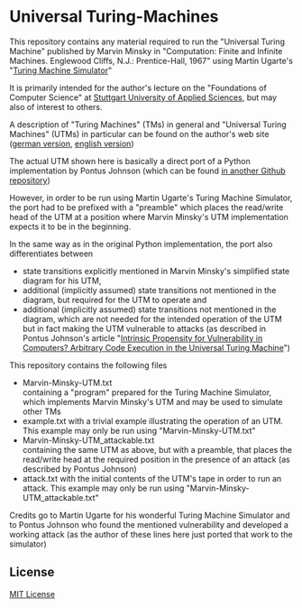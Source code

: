 # Universal Turing-Machines #

This repository contains any material required to run the "Universal Turing Machine" published by Marvin Minsky in "Computation: Finite and Infinite Machines. Englewood Cliffs, N.J.: Prentice-Hall, 1967" using Martin Ugarte's "[Turing Machine Simulator](https://turingmachinesimulator.com/)"

It is primarily intended for the author's lecture on the "Foundations of Computer Science" at [Stuttgart University of Applied Sciences](https://www.hft-stuttgart.com/), but may also of interest to others.

A description of "Turing Machines" (TMs) in general and "Universal Turing Machines" (UTMs) in particular can be found on the author's web site ([german version](https://rozek.de/Turing-Machine/index_de.html), [english version](https://rozek.de/Turing-Machine/index_en.html))

The actual UTM shown here is basically a direct port of a Python implementation by Pontus Johnson (which can be found [in another Github repository](https://github.com/intrinsic-propensity/turing-machine))

However, in order to be run using Martin Ugarte's Turing Machine Simulator, the port had to be prefixed with a "preamble" which places the read/write head of the UTM at a position where Marvin Minsky's UTM implementation expects it to be in the beginning.

In the same way as in the original Python implementation, the port also differentiates between

* state transitions explicitly mentioned in Marvin Minsky's simplified state diagram for his UTM,
* additional (implicitly assumed) state transitions not mentioned in the diagram, but required for the UTM to operate and
* additional (implicitly assumed) state transitions not mentioned in the diagram, which are not needed for the intended operation of the UTM but in fact making the UTM vulnerable to attacks (as described in Pontus Johnson's article "[Intrinsic Propensity for Vulnerability in Computers? Arbitrary Code Execution in the Universal Turing Machine](https://arxiv.org/abs/2105.02124)")

This repository contains the following files

* Marvin-Minsky-UTM.txt<br>
containing a "program" prepared for the Turing Machine Simulator, which implements Marvin Minsky's UTM and may be used to simulate other TMs
* example.txt
with a trivial example illustrating the operation of an UTM. This example may only be run using "Marvin-Minsky-UTM.txt"
* Marvin-Minsky-UTM_attackable.txt<br>
containing the same UTM as above, but with a preamble, that places the read/write head at the required position in the presence of an attack (as described by Pontus Johnson)
* attack.txt
with the initial contents of the UTM's tape in order to run an attack. This example may only be run using "Marvin-Minsky-UTM_attackable.txt"

Credits go to Martin Ugarte for his wonderful Turing Machine Simulator and to Pontus Johnson who found the mentioned vulnerability and developed a working attack (as the author of these lines here just ported that work to the simulator)

## License ##

[MIT License](LICENSE.md)
